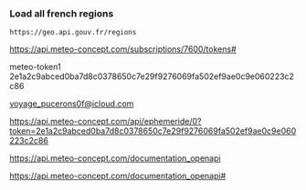 
### Load all french regions

````
https://geo.api.gouv.fr/regions
````

https://api.meteo-concept.com/subscriptions/7600/tokens#

meteo-token1
2e1a2c9abced0ba7d8c0378650c7e29f9276069fa502ef9ae0c9e060223c2c86

voyage_pucerons0f@icloud.com

https://api.meteo-concept.com/api/ephemeride/0?token=2e1a2c9abced0ba7d8c0378650c7e29f9276069fa502ef9ae0c9e060223c2c86

https://api.meteo-concept.com/documentation_openapi


https://api.meteo-concept.com/documentation_openapi#